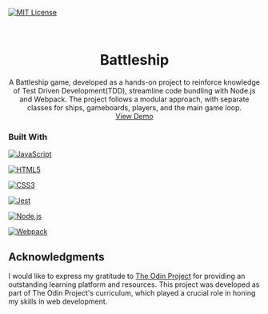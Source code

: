 <a name="readme-top"></a>

[![MIT License][license-shield]][license-url]

<!-- PROJECT LOGO -->
<br />
<div align="center">
  <h1 align="center">Battleship</h1>

  <p align="center">
    A Battleship game, developed as a hands-on project to reinforce knowledge of Test Driven Development(TDD), streamline code bundling with Node.js and Webpack. The project follows a modular approach, with separate classes for ships, gameboards, players, and the main game loop.
    <br />
    <a href="https://headlessnode.github.io/battleship/">View Demo</a>
  </p>
</div>

### Built With
 
 [![JavaScript](https://img.shields.io/badge/JavaScript-F7DF1E?style=for-the-badge&logo=javascript&logoColor=black)](https://developer.mozilla.org/en-US/docs/Web/JavaScript)

 [![HTML5](https://img.shields.io/badge/HTML5-E34F26?style=for-the-badge&logo=html5&logoColor=white)](https://developer.mozilla.org/en-US/docs/Web/Guide/HTML/HTML5)

 [![CSS3](https://img.shields.io/badge/CSS3-1572B6?style=for-the-badge&logo=css3&logoColor=white)](https://developer.mozilla.org/en-US/docs/Web/CSS)

 [![Jest](https://img.shields.io/badge/Jest-C21325?style=for-the-badge&logo=jest&logoColor=white)](https://jestjs.io/)

 [![Node.js](https://img.shields.io/badge/Node.js-43853D?style=for-the-badge&logo=node.js&logoColor=white)](https://nodejs.org/)

 [![Webpack](https://img.shields.io/badge/Webpack-8DD6F9?style=for-the-badge&logo=webpack&logoColor=black)](https://webpack.js.org/)
 
<!-- ACKNOWLEDGMENTS -->
## Acknowledgments

I would like to express my gratitude to [The Odin Project](https://www.theodinproject.com/) for providing an outstanding learning platform and resources. This project was developed as part of The Odin Project's curriculum, which played a crucial role in honing my skills in web development.

<!-- MARKDOWN LINKS & IMAGES -->
<!-- https://www.markdownguide.org/basic-syntax/#reference-style-links -->
[license-shield]: https://img.shields.io/github/license/othneildrew/Best-README-Template.svg?style=for-the-badge
[license-url]: https://github.com/headlessNode/task-trackr/blob/main/LICENSE
